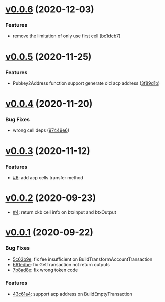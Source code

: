 # [v0.0.6](https://github.com/shaojunda/ckb-bitpie-sdk/compare/v0.0.5...v0.0.6) (2020-12-03)


### Features

* remove the limitation of only use first cell ([bc1dcb7](https://github.com/shaojunda/ckb-bitpie-sdk/commit/bc1dcb7))



# [v0.0.5](https://github.com/shaojunda/ckb-bitpie-sdk/compare/v0.0.4...v0.0.5) (2020-11-25)


### Features

* Pubkey2Address function support generate old acp address ([3f89d1b](https://github.com/shaojunda/ckb-bitpie-sdk/commit/3f89d1b))



# [v0.0.4](https://github.com/shaojunda/ckb-bitpie-sdk/compare/v0.0.3...v0.0.4) (2020-11-20)


### Bug Fixes

* wrong cell deps ([97449e6](https://github.com/shaojunda/ckb-bitpie-sdk/commit/97449e6))



# [v0.0.3](https://github.com/shaojunda/ckb-bitpie-sdk/compare/v0.0.2...v0.0.3) (2020-11-12)


### Features

* [#6](https://github.com/shaojunda/ckb-bitpie-sdk/pull/6): add acp cells transfer method



# [v0.0.2](https://github.com/shaojunda/ckb-bitpie-sdk/compare/v0.0.1...v0.0.2) (2020-09-23)

* [#4](https://github.com/shaojunda/ckb-bitpie-sdk/pull/4): return ckb cell info on btxInput and btxOutput

# [v0.0.1](https://github.com/shaojunda/ckb-bitpie-sdk/tree/v0.0.1) (2020-09-22)


### Bug Fixes

* [5c63b9e](https://github.com/shaojunda/ckb-bitpie-sdk/commit/5c63b9e): fix fee insufficient on BuildTransformAccountTransaction
* [661edbe](https://github.com/shaojunda/ckb-bitpie-sdk/commit/661edbe): fix GetTransaction not return outputs
* [7b8ad8e](https://github.com/shaojunda/ckb-bitpie-sdk/commit/7b8ad8e): fix wrong token code 


### Features

* [43c61a4](https://github.com/shaojunda/ckb-bitpie-sdk/commit/43c61a4): support acp address on BuildEmptyTransaction



